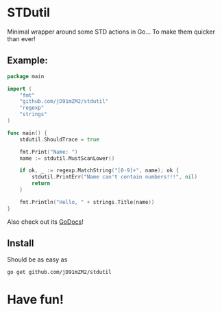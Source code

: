 # STDutil
Minimal wrapper around some STD actions in Go... To make them quicker than ever!

## Example:
```Go
package main

import (
    "fmt"
    "github.com/jD91mZM2/stdutil"
    "regexp"
    "strings"
)

func main() {
    stdutil.ShouldTrace = true

    fmt.Print("Name: ")
    name := stdutil.MustScanLower()

    if ok, _ := regexp.MatchString("[0-9]+", name); ok {
        stdutil.PrintErr("Name can't contain numbers!!!", nil)
        return
    }

    fmt.Println("Hello, " + strings.Title(name))
}
```

Also check out its [GoDocs](https://godoc.org/github.com/jD91mZM2/stdutil)!

## Install
Should be as easy as
```
go get github.com/jD91mZM2/stdutil
```

# Have fun!
